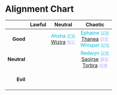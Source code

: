 # Alignment Chart

| | Lawful | Neutral | Chaotic |
| ---:|:---:|:---:|:---:|
| <b>Good</b> | | <span style="color:#00bcd4">Ahsha 🇨🇦</span><br /><span style="color:#b388ff">[Wizira](astarus/people/wizira.md) 🇳🇱</span> | <span style="color:#00bcd4">Ephaine 🇺🇸</span><br /><span style="color:#b388ff">[Thanea](astarus/people/thanea.md) 🇩🇪</span><br /><span style="color:#00bcd4">Whisper 🇺🇸</span> |
| <b>Neutral</b> | | | <span style="color:#00bcd4">Redwyn 🇺🇸</span><br /><span style="color:#b388ff">[Saoirse](astarus/people/saoirse.md) 🇧🇪</span><br /><span style="color:#b388ff">[Torbra](astarus/people/torbra.md) 🇬🇧</span> |
| <b>Evil</b> | <br/><br/><br /> | | |
